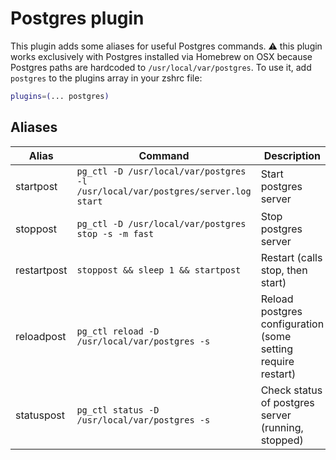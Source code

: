 # Postgres plugin
This plugin adds some aliases for useful Postgres commands.
:warning: this plugin works exclusively with Postgres installed via Homebrew on OSX
because Postgres paths are hardcoded to `/usr/local/var/postgres`.
To use it, add `postgres` to the plugins array in your zshrc file:
```zsh
plugins=(... postgres)
```
## Aliases
| Alias       | Command                                                                         | Description                                                 |
|-------------|---------------------------------------------------------------------------------|-------------------------------------------------------------|
| startpost   | `pg_ctl -D /usr/local/var/postgres -l /usr/local/var/postgres/server.log start` | Start postgres server                                       |
| stoppost    | `pg_ctl -D /usr/local/var/postgres stop -s -m fast`                             | Stop postgres server                                        |
| restartpost | `stoppost && sleep 1 && startpost`                                              | Restart (calls stop, then start)                            |
| reloadpost  | `pg_ctl reload -D /usr/local/var/postgres -s`                                   | Reload postgres configuration (some setting require restart)|
| statuspost  | `pg_ctl status -D /usr/local/var/postgres -s`                                   | Check status of postgres server (running, stopped)          |
